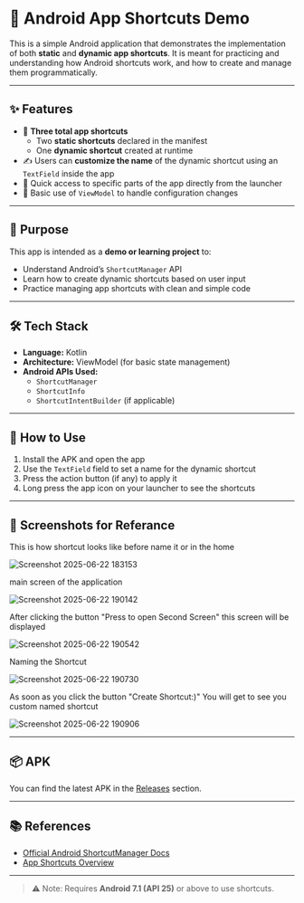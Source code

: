 # 🔗 Android App Shortcuts Demo

This is a simple Android application that demonstrates the implementation of both **static** and **dynamic app shortcuts**. It is meant for practicing and understanding how Android shortcuts work, and how to create and manage them programmatically.

---

## ✨ Features

- 📌 **Three total app shortcuts**
  - Two **static shortcuts** declared in the manifest
  - One **dynamic shortcut** created at runtime
- ✍️ Users can **customize the name** of the dynamic shortcut using an `TextField` inside the app
- 🚀 Quick access to specific parts of the app directly from the launcher
- 🧠 Basic use of `ViewModel` to handle configuration changes

---

## 🎯 Purpose

This app is intended as a **demo or learning project** to:
- Understand Android’s `ShortcutManager` API
- Learn how to create dynamic shortcuts based on user input
- Practice managing app shortcuts with clean and simple code

---

## 🛠️ Tech Stack

- **Language:** Kotlin
- **Architecture:** ViewModel (for basic state management)
- **Android APIs Used:**
  - `ShortcutManager`
  - `ShortcutInfo`
  - `ShortcutIntentBuilder` (if applicable)

---

## 🧪 How to Use

1. Install the APK and open the app
2. Use the `TextField` field to set a name for the dynamic shortcut
3. Press the action button (if any) to apply it
4. Long press the app icon on your launcher to see the shortcuts

---


## 📱 Screenshots for Referance


This is how shortcut looks like before name it or in the home 


![Screenshot 2025-06-22 183153](https://github.com/user-attachments/assets/ec86f8b4-fc9d-436f-988d-648f2b45e0bd)



main screen of the application 



![Screenshot 2025-06-22 190142](https://github.com/user-attachments/assets/0f3403a3-b1d6-493e-a148-36887b4b1644)





After clicking the button "Press to open Second Screen" this screen will be displayed




![Screenshot 2025-06-22 190542](https://github.com/user-attachments/assets/a9f16ecc-c80e-4b37-9ee6-d4081f13c943)



Naming the Shortcut



![Screenshot 2025-06-22 190730](https://github.com/user-attachments/assets/b3ed731d-1e3f-4423-8c6e-04ca96b89bc1)



As soon as you click the button "Create Shortcut:)" You will get to see you custom named shortcut 




![Screenshot 2025-06-22 190906](https://github.com/user-attachments/assets/5da84757-5732-42b5-86bd-683c5164e758)



---





## 📦 APK

You can find the latest APK in the [Releases](../../releases) section.

---

## 📚 References

- [Official Android ShortcutManager Docs](https://developer.android.com/reference/android/content/pm/ShortcutManager)
- [App Shortcuts Overview](https://developer.android.com/guide/topics/ui/shortcuts)

---

> ⚠️ Note: Requires **Android 7.1 (API 25)** or above to use shortcuts.

